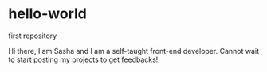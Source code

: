 # hello-world
first repository

Hi there, I am Sasha and I am a self-taught front-end developer.
Cannot wait to start posting my projects to get feedbacks!
